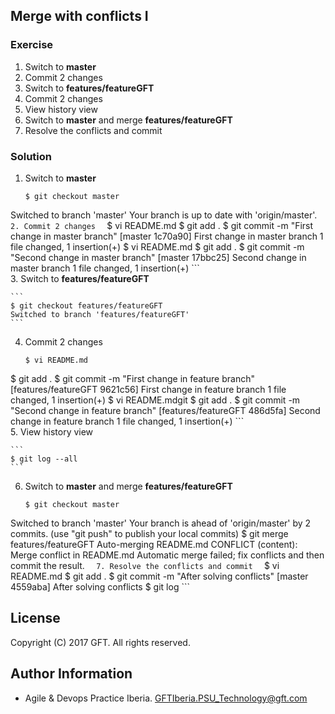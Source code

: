 ## Merge with conflicts I

### Exercise

 1. Switch to **master**  
 2. Commit 2 changes  
 3. Switch to **features/featureGFT** 
 4. Commit 2 changes
 5. View history view  
 6. Switch to **master** and merge **features/featureGFT** 
 7. Resolve the conflicts and commit 
 

### Solution

 1. Switch to **master**  

     ```
     $ git checkout master
Switched to branch 'master'
Your branch is up to date with 'origin/master'.
     ```  
 2. Commit 2 changes  
    ```
    $ vi README.md
$ git add .
$ git commit -m "First change in master branch"
[master 1c70a90] First change in master branch
 1 file changed, 1 insertion(+)
$ vi README.md
$ git add .
$ git commit -m "Second change in master branch"
[master 17bbc25] Second change in master branch
 1 file changed, 1 insertion(+)
    ```  
 3. Switch to **features/featureGFT**  
 
    ```
    $ git checkout features/featureGFT
    Switched to branch 'features/featureGFT'
    ```
 4. Commit 2 changes

    ```
    $ vi README.md
$ git add .
$ git commit -m "First change in feature branch"
[features/featureGFT 9621c56] First change in feature branch
 1 file changed, 1 insertion(+)
$ vi README.mdgit
$ git add .
$ git commit -m "Second change in feature branch"
[features/featureGFT 486d5fa] Second change in feature branch
 1 file changed, 1 insertion(+)
    ```  
 5. View history view  
 
    ```
    $ git log --all
    ```
 6. Switch to **master** and merge **features/featureGFT**  
 
    ```
    $ git checkout master
Switched to branch 'master'
Your branch is ahead of 'origin/master' by 2 commits.
  (use "git push" to publish your local commits)
$ git merge features/featureGFT
Auto-merging README.md
CONFLICT (content): Merge conflict in README.md
Automatic merge failed; fix conflicts and then commit the result.
    ```  
 7. Resolve the conflicts and commit  
    ```
    $ vi README.md
$ git add .
$ git commit -m "After solving conflicts"
[master 4559aba] After solving conflicts
$ git log
    ```  

## License
Copyright (C) 2017 GFT. All rights reserved.

## Author Information
* Agile & Devops Practice Iberia. GFTIberia.PSU_Technology@gft.com
